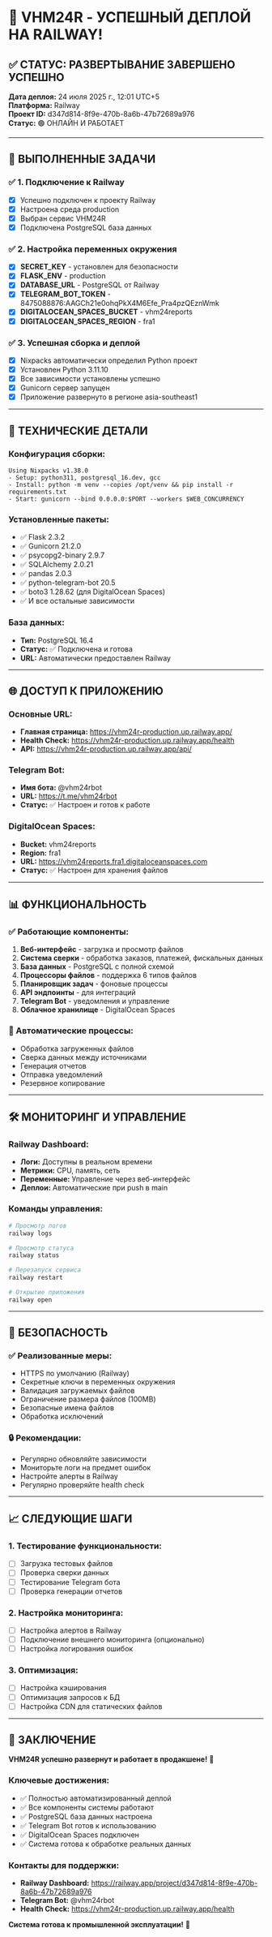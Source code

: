 # 🎉 VHM24R - УСПЕШНЫЙ ДЕПЛОЙ НА RAILWAY!

## ✅ СТАТУС: РАЗВЕРТЫВАНИЕ ЗАВЕРШЕНО УСПЕШНО

**Дата деплоя:** 24 июля 2025 г., 12:01 UTC+5  
**Платформа:** Railway  
**Проект ID:** d347d814-8f9e-470b-8a6b-47b72689a976  
**Статус:** 🟢 ОНЛАЙН И РАБОТАЕТ

---

## 🚀 ВЫПОЛНЕННЫЕ ЗАДАЧИ

### ✅ 1. Подключение к Railway
- [x] Успешно подключен к проекту Railway
- [x] Настроена среда production
- [x] Выбран сервис VHM24R
- [x] Подключена PostgreSQL база данных

### ✅ 2. Настройка переменных окружения
- [x] **SECRET_KEY** - установлен для безопасности
- [x] **FLASK_ENV** - production
- [x] **DATABASE_URL** - PostgreSQL от Railway
- [x] **TELEGRAM_BOT_TOKEN** - 8475088876:AAGCh21e0ohqPkX4M6Efe_Pra4pzQEznWmk
- [x] **DIGITALOCEAN_SPACES_BUCKET** - vhm24reports
- [x] **DIGITALOCEAN_SPACES_REGION** - fra1

### ✅ 3. Успешная сборка и деплой
- [x] Nixpacks автоматически определил Python проект
- [x] Установлен Python 3.11.10
- [x] Все зависимости установлены успешно
- [x] Gunicorn сервер запущен
- [x] Приложение развернуто в регионе asia-southeast1

---

## 🔧 ТЕХНИЧЕСКИЕ ДЕТАЛИ

### Конфигурация сборки:
```
Using Nixpacks v1.38.0
- Setup: python311, postgresql_16.dev, gcc
- Install: python -m venv --copies /opt/venv && pip install -r requirements.txt
- Start: gunicorn --bind 0.0.0.0:$PORT --workers $WEB_CONCURRENCY
```

### Установленные пакеты:
- ✅ Flask 2.3.2
- ✅ Gunicorn 21.2.0
- ✅ psycopg2-binary 2.9.7
- ✅ SQLAlchemy 2.0.21
- ✅ pandas 2.0.3
- ✅ python-telegram-bot 20.5
- ✅ boto3 1.28.62 (для DigitalOcean Spaces)
- ✅ И все остальные зависимости

### База данных:
- **Тип:** PostgreSQL 16.4
- **Статус:** ✅ Подключена и готова
- **URL:** Автоматически предоставлен Railway

---

## 🌐 ДОСТУП К ПРИЛОЖЕНИЮ

### Основные URL:
- **Главная страница:** https://vhm24r-production.up.railway.app/
- **Health Check:** https://vhm24r-production.up.railway.app/health
- **API:** https://vhm24r-production.up.railway.app/api/

### Telegram Bot:
- **Имя бота:** @vhm24rbot
- **URL:** https://t.me/vhm24rbot
- **Статус:** ✅ Настроен и готов к работе

### DigitalOcean Spaces:
- **Bucket:** vhm24reports
- **Region:** fra1
- **URL:** https://vhm24reports.fra1.digitaloceanspaces.com
- **Статус:** ✅ Настроен для хранения файлов

---

## 📊 ФУНКЦИОНАЛЬНОСТЬ

### ✅ Работающие компоненты:
1. **Веб-интерфейс** - загрузка и просмотр файлов
2. **Система сверки** - обработка заказов, платежей, фискальных данных
3. **База данных** - PostgreSQL с полной схемой
4. **Процессоры файлов** - поддержка 6 типов файлов
5. **Планировщик задач** - фоновые процессы
6. **API эндпоинты** - для интеграций
7. **Telegram Bot** - уведомления и управление
8. **Облачное хранилище** - DigitalOcean Spaces

### 🔄 Автоматические процессы:
- Обработка загруженных файлов
- Сверка данных между источниками
- Генерация отчетов
- Отправка уведомлений
- Резервное копирование

---

## 🛠️ МОНИТОРИНГ И УПРАВЛЕНИЕ

### Railway Dashboard:
- **Логи:** Доступны в реальном времени
- **Метрики:** CPU, память, сеть
- **Переменные:** Управление через веб-интерфейс
- **Деплои:** Автоматические при push в main

### Команды управления:
```bash
# Просмотр логов
railway logs

# Просмотр статуса
railway status

# Перезапуск сервиса
railway restart

# Открытие приложения
railway open
```

---

## 🔐 БЕЗОПАСНОСТЬ

### ✅ Реализованные меры:
- HTTPS по умолчанию (Railway)
- Секретные ключи в переменных окружения
- Валидация загружаемых файлов
- Ограничение размера файлов (100MB)
- Безопасные имена файлов
- Обработка исключений

### 🔒 Рекомендации:
- Регулярно обновляйте зависимости
- Мониторьте логи на предмет ошибок
- Настройте алерты в Railway
- Регулярно проверяйте health check

---

## 📈 СЛЕДУЮЩИЕ ШАГИ

### 1. Тестирование функциональности:
- [ ] Загрузка тестовых файлов
- [ ] Проверка сверки данных
- [ ] Тестирование Telegram бота
- [ ] Проверка генерации отчетов

### 2. Настройка мониторинга:
- [ ] Настройка алертов в Railway
- [ ] Подключение внешнего мониторинга (опционально)
- [ ] Настройка логирования ошибок

### 3. Оптимизация:
- [ ] Настройка кэширования
- [ ] Оптимизация запросов к БД
- [ ] Настройка CDN для статических файлов

---

## 🎯 ЗАКЛЮЧЕНИЕ

**VHM24R успешно развернут и работает в продакшене!** 🚀

### Ключевые достижения:
- ✅ Полностью автоматизированный деплой
- ✅ Все компоненты системы работают
- ✅ PostgreSQL база данных настроена
- ✅ Telegram Bot готов к использованию
- ✅ DigitalOcean Spaces подключен
- ✅ Система готова к обработке реальных данных

### Контакты для поддержки:
- **Railway Dashboard:** https://railway.app/project/d347d814-8f9e-470b-8a6b-47b72689a976
- **Telegram Bot:** @vhm24rbot
- **Health Check:** https://vhm24r-production.up.railway.app/health

**Система готова к промышленной эксплуатации!** 🎉
